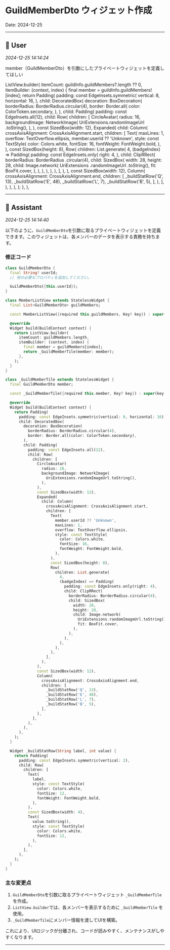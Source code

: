 # GuildMemberDto ウィジェット作成

Date: 2024-12-25

---

## 👤 User
*2024-12-25 14:14:24*

member（GuildMemberDto）を引数にしたプライベートウィジェットを定義してほしい

ListView.builder(
                              itemCount: guildInfo.guildMembers?.length ?? 0,
                              itemBuilder: (context, index) {
                                final member = guildInfo.guildMembers![index];
                                return Padding(
                                  padding: const EdgeInsets.symmetric(
                                    vertical: 8,
                                    horizontal: 16,
                                  ),
                                  child: DecoratedBox(
                                    decoration: BoxDecoration(
                                      borderRadius: BorderRadius.circular(4),
                                      border: Border.all(
                                        color: ColorToken.secondary,
                                      ),
                                    ),
                                    child: Padding(
                                      padding: const EdgeInsets.all(12),
                                      child: Row(
                                        children: [
                                          CircleAvatar(
                                            radius: 16,
                                            backgroundImage: NetworkImage(
                                              UriExtensions.randomImageUrl
                                                  .toString(),
                                            ),
                                          ),
                                          const SizedBox(width: 12),
                                          Expanded(
                                            child: Column(
                                              crossAxisAlignment:
                                                  CrossAxisAlignment.start,
                                              children: [
                                                Text(
                                                  maxLines: 1,
                                                  overflow:
                                                      TextOverflow.ellipsis,
                                                  member.userId ?? 'Unknown',
                                                  style: const TextStyle(
                                                    color: Colors.white,
                                                    fontSize: 16,
                                                    fontWeight: FontWeight.bold,
                                                  ),
                                                ),
                                                const SizedBox(height: 8),
                                                Row(
                                                  children: List.generate(
                                                    4,
                                                    (badgeIndex) =&gt; Padding(
                                                      padding:
                                                          const EdgeInsets.only(
                                                        right: 4,
                                                      ),
                                                      child: ClipRRect(
                                                        borderRadius:
                                                            BorderRadius
                                                                .circular(4),
                                                        child: SizedBox(
                                                          width: 28,
                                                          height: 28,
                                                          child: Image.network(
                                                            UriExtensions
                                                                .randomImageUrl
                                                                .toString(),
                                                            fit: BoxFit.cover,
                                                          ),
                                                        ),
                                                      ),
                                                    ),
                                                  ),
                                                ),
                                              ],
                                            ),
                                          ),
                                          const SizedBox(width: 12),
                                          Column(
                                            crossAxisAlignment:
                                                CrossAxisAlignment.end,
                                            children: [
                                              _buildStatRow('Q', 13),
                                              _buildStatRow('E', 48),
                                              _buildStatRow('L', 7),
                                              _buildStatRow('B', 5),
                                            ],
                                          ),
                                        ],
                                      ),
                                    ),
                                  ),
                                );
                              },
                            ),

---

## 🤖 Assistant
*2024-12-25 14:14:40*

以下のように、`GuildMemberDto`を引数に取るプライベートウィジェットを定義できます。このウィジェットは、各メンバーのデータを表示する責務を持ちます。

### 修正コード

```dart
class GuildMemberDto {
  final String? userId;
  // 他の必要なプロパティを追加してください。

  GuildMemberDto({this.userId});
}

class MemberListView extends StatelessWidget {
  final List<GuildMemberDto> guildMembers;

  const MemberListView({required this.guildMembers, Key? key}) : super(key: key);

  @override
  Widget build(BuildContext context) {
    return ListView.builder(
      itemCount: guildMembers.length,
      itemBuilder: (context, index) {
        final member = guildMembers[index];
        return _GuildMemberTile(member: member);
      },
    );
  }
}

class _GuildMemberTile extends StatelessWidget {
  final GuildMemberDto member;

  const _GuildMemberTile({required this.member, Key? key}) : super(key: key);

  @override
  Widget build(BuildContext context) {
    return Padding(
      padding: const EdgeInsets.symmetric(vertical: 8, horizontal: 16),
      child: DecoratedBox(
        decoration: BoxDecoration(
          borderRadius: BorderRadius.circular(4),
          border: Border.all(color: ColorToken.secondary),
        ),
        child: Padding(
          padding: const EdgeInsets.all(12),
          child: Row(
            children: [
              CircleAvatar(
                radius: 16,
                backgroundImage: NetworkImage(
                  UriExtensions.randomImageUrl.toString(),
                ),
              ),
              const SizedBox(width: 12),
              Expanded(
                child: Column(
                  crossAxisAlignment: CrossAxisAlignment.start,
                  children: [
                    Text(
                      member.userId ?? 'Unknown',
                      maxLines: 1,
                      overflow: TextOverflow.ellipsis,
                      style: const TextStyle(
                        color: Colors.white,
                        fontSize: 16,
                        fontWeight: FontWeight.bold,
                      ),
                    ),
                    const SizedBox(height: 8),
                    Row(
                      children: List.generate(
                        4,
                        (badgeIndex) => Padding(
                          padding: const EdgeInsets.only(right: 4),
                          child: ClipRRect(
                            borderRadius: BorderRadius.circular(4),
                            child: SizedBox(
                              width: 28,
                              height: 28,
                              child: Image.network(
                                UriExtensions.randomImageUrl.toString(),
                                fit: BoxFit.cover,
                              ),
                            ),
                          ),
                        ),
                      ),
                    ),
                  ],
                ),
              ),
              const SizedBox(width: 12),
              Column(
                crossAxisAlignment: CrossAxisAlignment.end,
                children: [
                  _buildStatRow('Q', 13),
                  _buildStatRow('E', 48),
                  _buildStatRow('L', 7),
                  _buildStatRow('B', 5),
                ],
              ),
            ],
          ),
        ),
      ),
    );
  }

  Widget _buildStatRow(String label, int value) {
    return Padding(
      padding: const EdgeInsets.symmetric(vertical: 2),
      child: Row(
        children: [
          Text(
            label,
            style: const TextStyle(
              color: Colors.white,
              fontSize: 12,
              fontWeight: FontWeight.bold,
            ),
          ),
          const SizedBox(width: 4),
          Text(
            value.toString(),
            style: const TextStyle(
              color: Colors.white,
              fontSize: 12,
            ),
          ),
        ],
      ),
    );
  }
}
```

### 主な変更点
1. `GuildMemberDto`を引数に取るプライベートウィジェット `_GuildMemberTile` を作成。
2. `ListView.builder`では、各メンバーを表示するために `_GuildMemberTile` を使用。
3. `_GuildMemberTile`にメンバー情報を渡してUIを構築。

これにより、UIロジックが分離され、コードが読みやすく、メンテナンスがしやすくなります。

---
